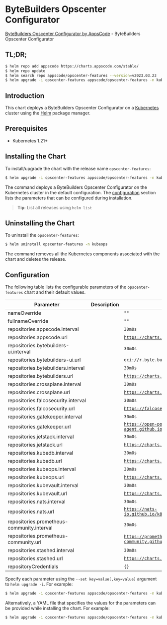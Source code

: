# ByteBuilders Opscenter Configurator

[ByteBuilders Opscenter Configurator by AppsCode](https://github.com/bytebuilders/installer) - ByteBuilders Opscenter Configurator

## TL;DR;

```bash
$ helm repo add appscode https://charts.appscode.com/stable/
$ helm repo update
$ helm search repo appscode/opscenter-features --version=v2023.03.23
$ helm upgrade -i opscenter-features appscode/opscenter-features -n kubeops --create-namespace --version=v2023.03.23
```

## Introduction

This chart deploys a ByteBuilders Opscenter Configurator on a [Kubernetes](http://kubernetes.io) cluster using the [Helm](https://helm.sh) package manager.

## Prerequisites

- Kubernetes 1.21+

## Installing the Chart

To install/upgrade the chart with the release name `opscenter-features`:

```bash
$ helm upgrade -i opscenter-features appscode/opscenter-features -n kubeops --create-namespace --version=v2023.03.23
```

The command deploys a ByteBuilders Opscenter Configurator on the Kubernetes cluster in the default configuration. The [configuration](#configuration) section lists the parameters that can be configured during installation.

> **Tip**: List all releases using `helm list`

## Uninstalling the Chart

To uninstall the `opscenter-features`:

```bash
$ helm uninstall opscenter-features -n kubeops
```

The command removes all the Kubernetes components associated with the chart and deletes the release.

## Configuration

The following table lists the configurable parameters of the `opscenter-features` chart and their default values.

|                 Parameter                  | Description |                              Default                               |
|--------------------------------------------|-------------|--------------------------------------------------------------------|
| nameOverride                               |             | <code>""</code>                                                    |
| fullnameOverride                           |             | <code>""</code>                                                    |
| repositories.appscode.interval             |             | <code>30m0s</code>                                                 |
| repositories.appscode.url                  |             | <code>https://charts.appscode.com/stable/</code>                   |
| repositories.bytebuilders-ui.interval      |             | <code>30m0s</code>                                                 |
| repositories.bytebuilders-ui.url           |             | <code>oci://r.byte.builders/charts/</code>                         |
| repositories.bytebuilders.interval         |             | <code>30m0s</code>                                                 |
| repositories.bytebuilders.url              |             | <code>https://charts.appscode.com/stable/</code>                   |
| repositories.crossplane.interval           |             | <code>30m0s</code>                                                 |
| repositories.crossplane.url                |             | <code>https://charts.crossplane.io/stable</code>                   |
| repositories.falcosecurity.interval        |             | <code>30m0s</code>                                                 |
| repositories.falcosecurity.url             |             | <code>https://falcosecurity.github.io/charts</code>                |
| repositories.gatekeeper.interval           |             | <code>30m0s</code>                                                 |
| repositories.gatekeeper.url                |             | <code>https://open-policy-agent.github.io/gatekeeper/charts</code> |
| repositories.jetstack.interval             |             | <code>30m0s</code>                                                 |
| repositories.jetstack.url                  |             | <code>https://charts.jetstack.io</code>                            |
| repositories.kubedb.interval               |             | <code>30m0s</code>                                                 |
| repositories.kubedb.url                    |             | <code>https://charts.appscode.com/stable/</code>                   |
| repositories.kubeops.interval              |             | <code>30m0s</code>                                                 |
| repositories.kubeops.url                   |             | <code>https://charts.appscode.com/stable/</code>                   |
| repositories.kubevault.interval            |             | <code>30m0s</code>                                                 |
| repositories.kubevault.url                 |             | <code>https://charts.appscode.com/stable/</code>                   |
| repositories.nats.interval                 |             | <code>30m0s</code>                                                 |
| repositories.nats.url                      |             | <code>https://nats-io.github.io/k8s/helm/charts/</code>            |
| repositories.prometheus-community.interval |             | <code>30m0s</code>                                                 |
| repositories.prometheus-community.url      |             | <code>https://prometheus-community.github.io/helm-charts</code>    |
| repositories.stashed.interval              |             | <code>30m0s</code>                                                 |
| repositories.stashed.url                   |             | <code>https://charts.appscode.com/stable/</code>                   |
| repositoryCredentials                      |             | <code>{}</code>                                                    |


Specify each parameter using the `--set key=value[,key=value]` argument to `helm upgrade -i`. For example:

```bash
$ helm upgrade -i opscenter-features appscode/opscenter-features -n kubeops --create-namespace --version=v2023.03.23 --set repositories.appscode.interval=30m0s
```

Alternatively, a YAML file that specifies the values for the parameters can be provided while
installing the chart. For example:

```bash
$ helm upgrade -i opscenter-features appscode/opscenter-features -n kubeops --create-namespace --version=v2023.03.23 --values values.yaml
```
